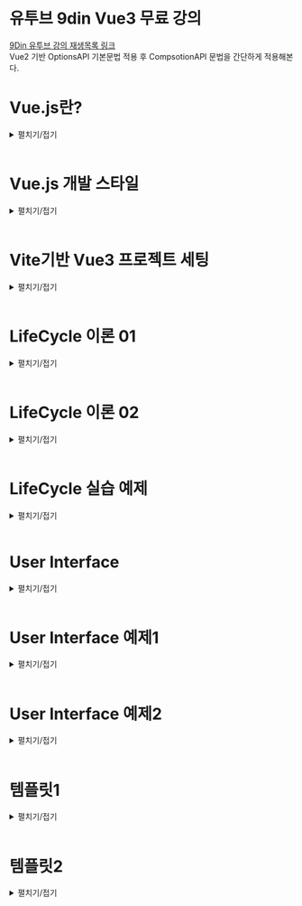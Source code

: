 # 유투브 9din Vue3 무료 강의
[9Din 유투브 강의 재생목록 링크](https://www.youtube.com/watch?v=wCyF_bU9X0I&list=PL-cIzvS-5d-1httQSLn0rd3FIlwf-uMYF&index=2)  
Vue2 기반 OptionsAPI 기본문법 적용 후 CompsotionAPI 문법을 간단하게 적용해본다.

# Vue.js란?
<details>
<summary>펼치기/접기</summary>
<br>

웹 사용자 인터페이스를 만들기 위한 쉽고 강력하며 다재다능한 프레임워크이다.  
웹 프론트엔드 시장에서 가장 많이 사용되는 스택은 React 이고, 그 다음으로 Vue.js이다.  
후발주자로 Svelte가 빠르게 치고 올라고오 있으나, 아직 React와 Vue.js를 대체할 수준까진 아니다.
Vue.js를 선택하는 이유는 접근성과 낮은 러닝커브이다.  
웹 개발을 처음 시작한 사람들, 초보자들에게 Vue.js라는 선택지는 쉽게 접근할 수 있고 쉽게 입문할 수 있다는 가장 큰 장점이 있다.  
그러나 쉽다고 퍼포먼스가 전혀 낮은것은 아니다.  
다른 프론트엔드 툴과 견주어도 절대 뒤쳐지지 않는 성능을 낼 수 있다.  
그렇기에 메인 툴로 선정하여도 훌륭한 선택지가 될 수 있다.  

Vue.js는 프레임워크이다.  
리액트는 사용자 인터페이스를 만들기 위한 자바스크립트 라이브러리라고 표현하고 있다.  
라이브러리는 개발자들이 개발을 최소한으로 편리하게 하기 위해 만든 모듈이다.  
가구에 빗대어 표현해보자면, 라이브러리는 어떤 책상을 만드는데 필요한 재료들이라고 생각하면 된다.  
반면 프레임워크는 이러한 가구들이 미리 조립되어있는 상태를 말하며 가구들을 활용하여 리모델링을 이룬다.  
이처럼 프레임워크는 라이브러리의 집합체 더 큰 개념이라고 이해하면 된다.  
따라서 라이브러리같은 경우에는 기능상의 통제권이 개발자, 즉 사용자에게 있는 반면 프레임워크는 통제권이 프레임워크에 있다.  
따라서 프레임워크는 큼직한 기능들이 미리 세팅되어 있는 완성형 도구라고 생각하면 된다.  
그러므로 Vue.js는 타 개발도구들 보다 자유도는 비교적 낮을 수 있지만 협업에 있어 약속된 기능들을 사용하기 때문에 코드가 명시적이라는 장점이 있다.  

다음으로 Vue.js의 구조를 알아보자.  
Vue.js의 구조는 딱 2가지만 알고있으면 된다.  
첫번째로는 `SPA` 구조라는것 두번째로는 `SFC` 구조라는것

먼저 `SPA` 구조는 `Single Page Application`의 약자로 말 그대로 하나의 페이지에서 유저가 원하는 정보만 보여주는 방식이다.  
페이지를 구성하는 HTML파일이 하나만 있다는것을 의미한다.  
HTML파일 안에서 사용자가 요청하는 페이지의 정보만 불러오는 구조라고 이해하면 된다.  
즉, 하나의 HTML파일의 body태그 안에서 보여지는 것들이 유저의 요청에 의해서 바꿔치기 되는 형식이다.  

다음으로는 `SFC` 구조이다.  
Vue.js 확장명은 .vue이다.  
해당 파일 안에서 HTML, CSS, JS가 관리된다.  
하나의 컴포넌트 안에서 이 모든게 관리가 된다고 하여 `Single File Component`라고 부른다.  

</details>
<br>

# Vue.js 개발 스타일
<details>
<summary>펼치기/접기</summary>
<br>

Vue.js 개발 스타일에는 `Options API`와 `Composition API` 두 가지 방식이 있다.

### 1. Options API
- data, methods, mounted 같은 객체를 사용하여 컴포넌트 로직을 정의하는 개발 스타일이다.  
- 옵션으로 정의된 속성은 컴포넌트 인스턴스를 가리키는 함수 내부의 this에 노출된다.  
### 2. Composition API
- import를 통해 가져온 Vue.js 내장 API 함수를 사용하여 컴포넌트 로직을 정의하는 개발 스타일이다.
- SFC에서 컴포지션 API는 일반적으로 `<script setup>` 과 함께 사용한다.
  (setup 속성은 컴파일시 의도된 대로 올바르게 동작할 수 있게 코드를 변환하도록 하는 힌트이다.)

### Options API vs Composition API
- 어떤 개발스타일이 더 좋고 나쁘고는 없으며 본인 취향에 맞게 개발하면 된다.  
- 협업에 있어 옵션 API의 코드가 가독성이 좋을 경우도 있기 때문에 맡은 프로젝트에 따라 선택하면 된다.


## Options API 정리
|   daat   |    methods   |   LifeCycle   |
|----------|--------------|---------------|
|Data 메소드는 해당 컴포넌트에서 사용될 state <br> 즉 데이터를 관리해주는 곳이다.|Mehods는 속성값을 변경하고 업데이트 할 수 있는 함수이며, <br> 템플릿 내에서 이벤트 핸들러로 바인딩이 가능하다.|생명주기 훅(LifeCycle hooks)은 컴포넌트 생명주기의 여러단계에서 호출된다.|  
|data에서 반환된 속성들은 반응적인 상태가 되어 this에 노출된다.|methods에서 반환된 함수들은 data에서 반환된 속성과 마찬가지로 this에 노출된다.||  

## Composition API 정리
|   ref, reactive   |   methods   |   LifeCycle   |
|-------------------|-------------|---------------|
|컴포지션 API에서는 반응성 있는 데이터를 만들어 줄 경우, <br>ref 혹은 reative 키워드를 통하여 변수를 선언해준다. |컴포지션 API에서는 methos라는 객체를 선언할 필요가 없기 때문에 함수를 그냥 만들어 사용하면 된다.|생명주기 훅(LifeCycle hooks)은 컴포넌트 생명주기의 여러단계에서 호출된다.|  
|`const count = ref(0)`<br>┗ 초기값을 0으로 설정<br>`const obj = reactive({`<br>`name: 'test', age: 30`<br>`})`|`function increment() {count.value++}`<br>┗ ref로 참조한 데이터에 접근할 경우에는 `.value`로 접근한다.||  

</details>
<br>


# Vite기반 Vue3 프로젝트 세팅
<details>
<summary>펼치기/접기</summary>
<br>

1. 설치 명령 입력
  ```
  PS C:\프로젝트설치 상위경로> npm create vite@latest
  ```

2. 프로젝트명 입력
  ```
  PS C:\Programming\workspace_vs> npm create vite@latest
  ? Project name: » {프로젝트명}
  ```

3. 프레임워크 Vue 선택
  ```
  PS C:\Programming\workspace_vs> npm create vite@latest
  √ Project name: ... vue3-vite-9din-basic
  ? Select a framework: » - Use arrow-keys. Return to submit.
      Vanilla
  >   Vue
      React
      Preact
      Lit
      Svelte
      Solid
      Qwik
      Angular
      Others
  ```

4. 사용 언어 Javascript 선택
  ```
  PS C:\Programming\workspace_vs> npm create vite@latest
  √ Project name: ... vue3-vite-9din-basic
  √ Select a framework: » Vue
  ? Select a variant: » - Use arrow-keys. Return to submit.
      TypeScript
  >   JavaScript
      Official Vue Starter ↗
      Nuxt ↗
  ```

5. 설치 완료 후 출력문
  ```
  Scaffolding project in C:\Programming\workspace_vs\vue3-vite-9din-basic...

  Done. Now run:

    cd vue3-vite-9din-basic
    npm install
    npm run dev
  ```
  
6. Node.js 의존성 라이브러리 설치
  ```
  npm install
  ```
  
7. 서버 기동
  ```
  npm run dev
  ```
</details>
<br>

# LifeCycle 이론 01
<details>
<summary>펼치기/접기</summary>
<br>

### 1. 컴포넌트 생성 (new Vue Component)  
   각각의 Vue 컴포넌트 인스턴스는 생성될 때, 일련의 초기화 과정을 거친다.  
   컴포넌트가 생성되고 소멸되기까지의 단계를 말하며, 각 단계에서 실행되는 함수들을 라이프사이클 훅이라 부른다.  
   *Created, Mounted, Updated 3가지 훅이 가장 많이 사용된다.*
### 2. Created  
   템플릿 및 Virtual Dom이 마운팅 혹은 렌더링 되기 전에 실행되며, 데이터와 이벤트가 활성화되어 접근할 수 있다.  
   *따라서 data와 methods에 선언된 변수와 함수에 접근할 수 있다.*
### 3. Mounted  
   컴포넌트가 초기 렌더링 및 DOM 노드 생성이 완료된 후, 코드를 실행하는데 사용할 수 있다.  
   *SFC 구주에서 Template 부분이 그려진 후에 코드를 실행하는데 사용할 수 있다.*  
   *화면요소를 제어하는 로직을 수행하기에 굉장히 좋은 단계이다.*  
   *즉 UI를 컨트롤 하는 부분이라고 이해하면 된다.*  
### 4. Updated  
   컴포넌트가 데이터가 변경되어 DOM이 렌더링된 후 실행된다.  
   또한, Property가 변경된 후 DOM에 접근할 때 사용한다.  
      

가장 먼저 라이프사이클을 이해하려면 그리고 어떻게, 어느순간에 동작하는지를 파악하려면 컴포넌트 즉 프로그래밍 인스턴스를 생성해야한다.  
위 4개 목록중 1번 컴포넌트 생성 부분이 이에 해당한다.  
설명상의 인스턴스란 객체지향 프로그래밍에서 클래스에 소속된 개별적인 객체를 말한다.  
하나의 클래스를 사용하여 유사한 성질을 가진 수많은 인스턴스를 생성할 수 있다.  
Vue.JS라는 자바스크립트 프레임워크를 통해 유사한 성질. 즉, Vue.js가 가지고 있는 내장된 함수를 활용할 수 있는 수많은 컴포넌트를 생성하여 활용할 수 있다.  
인스턴스는 Vue.Js에서 각각의 컴포넌트를 의미한다.  

붕어빵을 예로 든다면, 붕어빵을 만드는 틀, 기계 자체는 클래스이고 붕어빵은 오브젝트이다.  
그리고 붕어빵이 만들어지는 과정이 인스턴스화 이며 틀을 이용해서 만든 각각의 붕어빵들이, 완제품들이 인스턴스이다.  
붕어빵 기계라는 클래스에서 `굽다` 라는 메소드를 실행시켜 붕어빵을 굽는다.  
굽다라는 메소드는 Vue.js에서 라이프사이클에 해당한다.  
그리고 만들어진 붕어빵들은 전부 객체들이다.  
하지만 같은 기계에서 만들어졌어도 서로 다른 밀가루양과 팥을 가지고 있다.  
실제로 만들어진 붕어빵인 이것이 인스턴스이며, 이 빵을 구븐 행위가 인스턴스화 이다.
</details>
<br>

# LifeCycle 이론 02
<details>
<summary>펼치기/접기</summary>
<br>

### 1. Created  
  - 컴포넌트가 생성된 직후에 접근할 수 있는 라이프사이클 훅이다.
  - beforeCreated 라이프사이클 훅에선 컴포넌트가 생성되기 전에 동작하는 기능이기 때문에 data, methods에 선언한 데이터, 함수에 접근할 수 없다.
### 2. Mounted  
  - 컴포넌트, 템플릿, 렌더링된 DOM에 접근할 수 있고, DOM을 수정하기 위해 사용된다.  
  - template 부분의 HTML Element가 모두 렌더링 된 후에 접근이 가능하다.

![alt text](image.png)
위 이미지를 보면 Vue.JS에서 각각의 컴포넌트를 관리하고 호출해서 렌더링할 때 위와같은 도표로 실행된다.  
최초로 컴포넌트를 만들었고 해당 컴포넌트를 호출하여 사용한다고 가정해본다.  
그러면 그 컴포넌트는 렌더러에게 "이 컴포넌트를 처리해줘!" 라고 요청을 할것이다.  
그 다음 컴포넌트를 처리해달라고 요청을 받았으면 해당컴포넌트를 불러올것이다.  
그리고 생성을 해야 그 컴포넌트를 사용할 수 있다.  
이때 호출한 컴포넌트를 생성하기 전에 접근할 수 있는 부분이 바로 `beforeCreated(Options)`/`setup(Composition)` 라이프사이클 훅이다.  
그래서 컴포넌트가 생성되기 전에 어떤 작업을 해주고 싶을 때 해당 라이프사이클 훅을 사용하면 된다.  
실무에서는 많이 사용되지는 않지만 이러한 개념을 알아 둔다면 혹여나 필요한 상황에서 용이하게 사용할 수 있다.  

Options API의 경우 초기화 과정을 거친다. (Composition API도 동일)  
그리고 컴포넌트를 생성한다.  
그래서 초기화하는 시점에 Options API 같은 경우 data, methods와 같은 부분에 선언했던 변수나 함수 등  
활용하기 위해 선언한 데이터들을 this 키워드로 접근할 수 있게끔 세팅이 된다.  
이후 created 훅이 동작을 하며, 어원 그대로 생성된 후/생성된 직후 컴포넌트 내에 선언한 데이터에 접근(this.키워드로)할 수 있다.  


Composition API의 경우 `beforeCreated`, `created` 라이프사이클 훅을 사용하지 않고 setup이라는 키워드를 사용함으로써 그 기능을 대체하고 있다.
(script 태그 속성으로 사용하거나 setup(){} 함수를 정의하여 함수 블록 내부에서 코드를 작성하여 사용하게 될 경우 해당 기능을 대체한다.)  

컴포넌트가 생성이 되었으면, 템플릿 부분을 컴파일 해야 선언한 데이터를 활용하여 UI를 그려낼 수 있을것이다.  
이때 컴파일된 템플릿이 없으면 템플릿을 컴파일하면 되고 이미 있다면 초기 렌더링 단계로 진입을 하면 된다.

초기 렌더링: DOM 노드 생성 및 삽입 즉, Template 키워드 안에 있는 HTML구조 뼈대를 웹 상에 그려내기 전에 컨트롤 할 필요가 있을 경우 `Options API는 beforeMounted` 라이프사이클 훅을. `Composition API는 onBeforeMounted` 라이프사이클 훅을 사용한다.  
또한 템플릿 부분의 HTML Element가 모두 렌더링 된 후 접근할 땐 `OptionsAPI는 Mounted`, `Composition API는 onMounted` 라이프사이클 훅을 통해 접근이 가능하다.  

마운트가 된 후 데이터가 변경되어 새롭게 UI를 그려내야할 경우 `Options API는 updateed` 라이프사이클 훅이. `Composition API는 onUpdateed` 라이프사이클 훅이 동작하고 마찬가지로 데이터가 변경되고 새롭게 리렌더링 및 패치를 하기 전에 컨트롤 해줘야할 부분이 있다면 `Options API는 beforeUpdateed` 라이프사이클 훅을. `Composition API는 onBeforeUpdateed` 라이프사이클 훅을 사용한다. 

마운트가 해제된 후 즉, 인스턴스를 제거하기 전 접근할 수있는 라이프사이클 훅은 `Options API는 beforeUnmounted` 라이프사이클 훅이. `Composition API는 onBeforeUnmounted`

인스턴스가 제거된 후 라이프사이클 훅은 `Options API는 unmounted` 라이프사이클 훅이. `Composition API는 onUnmounted` 라이프사이클 훅이 동작하게 된다.  

</details>
<br>

# LifeCycle 실습 예제
<details>
<summary>펼치기/접기</summary>
<br>


## beforeCreate() , created()

state 데이터와 관련이 있다.

1. 렌더러가 컴포넌트를 처리해야한다. 라는 명령을 받는다.  
2. beforeCreate: 컴포넌트가 생성되기 전 특정 로직을 처리해주거나 필요에 의해 활용이 필요할 때 동작시킬 라이프사이클 훅 이다.  
초기화 되기 전 이기 때문에 data나 methods에 선언한 변수와 함수에 접근이 불가능하다.  
3. 컴포넌트가 생성될 때, Options API 기준으로 초기화 과정을 한번 거친다.  
4. 컴포넌트가 생성된 직후에 created 라이프사이클이 동작을 한다.  
  이때 데이터와 methods등 선언한 변수와 함수에 접근이 가능하다.

### 예제1) 
- ./src/App.vue
  ```vue
  <template>
    <div>{{ count }}</div>
    <h1>Vue.js 라이프사이클 테스트</h1>
  </template>

  <script>
  export default {
    name: 'App',
    data() {
      return {
        count: 0
      };
    },

    /* === 데이터와 관련 === */

    /**
     * 컴포넌트가 생성되기 전에 동작하는 라이프사이클 훅
     * data, methods에 선언한 데이터, 함수에 접근할 수 없다.
     */
    beforeCreate() {
      console.log("LifeCycle is beforeCrete", this.count) //  컴포넌트가 생성되기 전 이므로 undefined 출력
      // this.test(); //[ERROR] - unHandled: 동작 시점에 컴포넌트가 생성되지 않았기 때문에 Vue가 methods와 관련된 어떤것들도 생성되지 않았다고 판단.
    },
    /**
     * 컴포넌트가 생성된 직후 접근할 수 있는 라이프사이클 훅
     * data, methods에 선언한 데이터, 함수에 접근 가능하다.
     */
    created() {
      console.log("LifeCycle is creted", this.count) // 컴포넌트가 생성된 후 초기화 진행되므로 0 출력
      this.test(); //[정상 호출] - 컴포넌트가 생성되는 시점에 초기화 과정을 거치기 때문에 컴포넌트가 생성된 후에는 data, methods를 Vue가 이미 로드한 상태.
    },

    methods: {
      test() {
        console.log("함수 호출!")
      }
    },

  };
  </script>
  <style scoped></style>
  ```

## beforeMount() , mounted()

UI, HTML등 DOM 과 관련이 있다.

1. beforeMount: 컴파일 된 템플릿이 있건 없건 초기렌더링이 진행되기 직전 동작하는 라이프 사이클 훅
2. mounted: 컴파일 된 템플릿이 있건 없건 초기 렌더링이 진행된 직후 동작하는 라이프 사이클 훅


 template 영역의 HTML Element가 렌더링 및 mount 된 직후 mounted훅을 접근할 수 있는 반면, 그 전에는 어떤 UI도 컨트롤 할 수 없다.

<br>


### 컴파일 된 템플릿이 있건 없건 mounted 훅이 동작한다?
<details>
<summary>펼치기/접기</summary>
<br>

mounted는 렌더링 된 직후 동작한다는 말에서 렌더링이라면 이미 화면에 그려진 상태일 것이고 컴파일 과정이 없는데 어떻게 렌더링이 될수 있을까?  
렌더러는 렌더링을 해주는 역할이지 렌더러를 호출하자마자 그 즉시 렌더링이 되는것은 아니지 않나?  
라는 의문을 갖게 된다.  

렌더링은 렌더 함수가 있어야 가능하며, 컴파일은 렌더 함수를 만드는 과정일 뿐이다.
컴파일이 없더라도, 렌더 함수가 직접 제공되면 렌더링이 가능하다.
순수 javascript파일에 Vue인스턴스를 직접 생성할 경우 render함수를 호출할 수 있는데, 이 render 함수가 렌더러이다.
이렇게 직접 호출할 경우 이해될것이다.  
코드 예시를 작성한다.

```vue
new Vue({
  reunder(h) {
    return h('h1', this.message) // 렌더 함수 직접 제공
  }
}).$mount('#app')
```

위 코드만 봐도 render가 먼저 실행된 후 뷰 인스턴스에 메소드 체이닝으로 mount 함수를 호출하는 것을 확인할 수 있다.  
렌더러를 통해 렌더링이 되고난 다음 마운트가 되는것이 정확한 순서이다.

강의에서는 mounted를 렌더링 된 직후라고 설명했지만 렌더링 후 mount까지 완료된 후에 mounted 라이프사이클 훅이 호출되는게 더 정확한 정의이다.  

덧붙혀서 .vue 확장자 파일을 사용할 경우에는 빌드(컴파일) 시점에 `<template>` 영역이 render 함수로 변환된다.  
render함수가 생성되므로 실행 시점에는 컴파일 과정이 필요가 없다.  
즉, 컴파일이 필요 없다는 것은 실행 시점에서의 이야기이며, 빌드 시점에서는 반드시 컴파일이 필요하다.
</details>
<br>
<br>



### 예제2) 
- ./src/App.vue
  ```vue
  <template>
    <h1>Vue.js 라이프사이클 테스트</h1>
  </template>

  <script>
  export default {
    name: 'App',

    /* === Dom과 관련 === */
    
    /**
     * 컴파일된 template 유무와 관계 없이 초기 렌더링을 거치기 전에 동작하는 라이프사이클 훅
     * DOM이 렌더링 되기 전 이므로 template 영역의 HTML Element에 접근 불가능하다.
     */
    beforeMount() {
      console.log("LifeCycle is beforeMount", document.querySelector('h1')) // 렌더링 전 이므로 null 출력
    },
    /**
     * 컴포넌트, 템플릿, 렌더링된 DOM에 접근할 수 있고 DOM을 수정하기 위해 사용된다.
     * template 영역의 HTML Element가 모두 렌더링 된 후 접근이 가능하다.
     */
    mounted() {
      console.log("LifeCycle is mounted", document.querySelector('h1')) // 렌더링 직후 이므로 h1 태그 출력
    },

  };
  </script>

  <style scoped></style>
  ```

</details>
<br>

# User Interface
<details>
<summary>펼치기/접기</summary>
<br>

UserInterface UI를 다루는 Vue.JS 문법이 존재한다.  
UI와 밀접한 V-directive, data와 밀접한 v-directive 두 분류로 나뉜다.  
UI와 관련된 디렉티브로는 선언적 렌더링, 클래스와 스타일 바인딩, 조건부 렌더링, 리스트 렌더링이 있다.  


###  1. 선언적 렌더링  
  선언적 렌더링은 Vue.JS 데이터 바인딩의 가장 기본이 되는 것이다.  
  데이터 바인딩의 가장 기본적인 형태는 이중 중괄호 {{ }} 를 사용한 `텍스트 보간법` 이다.  
  이중 중괄호는 데이터를 HTML이 아닌 일반 텍스트로 해석한다.  
  실제 HTML을 출력하려면 `v-html 디렉티브`를 사용해야 한다.  

###  2. 클래스와 스타일 바인딩  
   - **2_1) 클래스 바인딩**  
       HTML Element 코드에 보통 class와 id를 할당하여 고유한 값을 부여한다.  
       값을 통해 css속성을 주곤 한다.  
       이때, Vue.js 클래스는 임의의 데이터 값이 true 혹은 false 일 때 클래스가 추가되어 새로운 CSS속성을 부여 혹은 제거 할 수 있게끔 활용할 수 있도록 제공하는 기능이다.  
       HTML Class 바인딩같은 경우 바인딩하기 위해 v-bind:class 혹은 축약형으로 :class 형태의 문법을 통해 클래스를 추가할 수 있다.  

       ```vue
       <div :class="{ active: isActive }"></div>
       ```
       위 예시코드를 보면 :class에 active가 isActive로 세팅이 되어있다.  
       이때 isActive는 data부분 즉, state 영역에 선언한 임의의 변수이며 이 변수는 truthiness 즉, true와 false 값을 가진다.  
       따라서 true일 때는 클래스 속성에 할당된 active라는 클래스가 추가되어 해당 엘리먼트에 active 효과를 줄 수 있는 것이다.  


   - **2_1) 스타일 바인딩**  
       HTML 태그에서 인라인 스타일 바인딩을 할 경우에는 기존의 HTML 파일에서 아래와 같이 코드를 작성했다.

       ```html
       <h1 style="color:green; text-decoration:underline"></h1>
       ```
       말 그대로 인라인 스타일 바인딩이었다.  
       그러나 Vue.JS에서는 v-bind 디렉티브를 활용하여 클래스 바인딩과 동일하게 객체로 바인딩한다.  
       다만 차이점이 있다면, 스타일 바인딩에서는 해당 프로퍼티 속성은 카멜케이스로 작성한다는 점을 유의하면 된다.  
       ```vue
       <h1 style="{ color:activeColor, fontSize: fontSize + 'px' }"></h1>
       ```

### 3. 조건부 렌더링
  조건부 렌더링이란 말 그대로 특정 조건에 띠라 다른 결과물을 렌더링하는 것을 의미한다.  
  Vue.JS에서는 조건부 렌더링을 할 수 있는 방법이 크게 2가지로 나뉘게 된다.  
  1. v-if/v-else-if/v-else  
  2. v-show  

  v-if 디렉티브는 조건부로 블록을 렌더링하는 데 사용된다.  
  블록은 디렉티브 표현식이 truth 값을 반환하는 경우에만 렌더링 된다.  

  v-show 디렉티브는 v-if와 사용법이 크게 다르지 않다.  
  대체로 동일하며 다만, v-if와 차이점은 v-show가 있는 엘리먼트는 항상 렌더링 되어 DOM에 남아있다는 것이다.  
  v-show는 엘리먼트의 display CSS 속성만 전환이 된다.  

  일반적으로 v-if는 전환 비용이 더 높고, v-show는 초기 렌더링 비용이 더 높다.  
  따라서 매우 자주 전환해야 하는 경우에는 v-show를 실행중에 조건이 변경되지 않을 경우에는 v-if를 사용하는 것이 좋다.
       
### 4. 리스트 렌더링
  리스트 렌더링이란 배열 데이터를 기반으로 동일한 구조의 UI를 반복호출하는 기능을 말한다.  
  리스트 렌더링은 v-for 디렉티브를 사용한다.  
  - v-for 디렉티브를 사용하여 배열을 리스트로 렌더링할 수 있다.  
  - v-for 디렉티브는 item in items 형식의 특별한 문법이 필요하다.  
    (itemL 배열 내 반복되는 엘리먼트의 별칭 / items: 선언한 배열 데이터)  
  - v-for를 객체의 속성을 반복하는 데 사용 가능하다.  
  - 순회순서: 해당 객체를 Object.keys()를 호출한 결과에 기반

  여기서 Object.keys()를 호출한 결과에 기반한다는것은 아래의 형태와 같다.
  ```
  <template>
    <p v-for="(value, key) in user" :key="key">
      {{key}}: {{value}}
    </p>
  </template>
  <script>
  export default {
    data() {
      return user: {name: "홍길동", age: 30, city: "서울"}
    }
  }
  </script>
  ```
  배열과는 다르게 key와 value를 순회한다는 것이다.

- 경로/컴포넌트명.vue
  ```vue
  ```

</details>
<br>

# User Interface 예제1
<details>
<summary>펼치기/접기</summary>
<br>

## 텍스트 보간법을 활용한 선언적 렌더링
- src/components/vue2/VHtml.vue
  ```vue
  <template>
    <div>{{ rawHtml }}</div> 
  </template>
  <script>
  export default {
    name: 'VHtml',
    data() {
      return {
        rawHtml: '이것은 텍스트 입니다.'
      }
    }
  }
  </script>
  ```

## V-HTML을 활용한 선언적 렌더링
- src/components/vue2/VHtml.vue
  ```vue
  <template>
    <h1 v-html="rawHtml2"></h1>
  </template>
  <script>
  export default {
    name: 'VHtml',
    data() {
      return {
        rawHtml2: '<span style="color: red;">이것은 빨간색 텍스트 입니다.</span>'
      }
    }
  }
  </script>
  ```

## 클래스 바인딩 선언적 렌더링
class 바인딩시 중괄호안에 key:value 형태로 구성한다
key에 style태그에 정의한 class의 이름을 정의하고, value에는 true/false 값을 갖는 boolean타입 변수를 바인딩한다.  
바인딩 한 해당 변수가 true일 경우 key에 적용한 class가 활성화된다.  
객체 뿐만 아니라 배열 문법도 존재한다.  
자세한 사용법은 Vue Documents에서 확인할 수 있다.  
[documents](https://v2.ko.vuejs.org/v2/guide/class-and-style.html)  

아래의 예제는 버튼 클릭시 active 클래스가 적용되어 글씨가 초록색으로 변경되는 코드이다.

- src/components/vue2/BindClass.vue
  ```vue
  <template>
    <h1>[클래스 바인딩 테스트]</h1>
    <h2 v-bind:class="{active: isActive}">isActive: {{ isActive }}</h2>
    <h2 :class="{active: isActive}">isActive: {{ isActive }}</h2>
    <button @click="change">버튼</button>
  </template>
  <script>
  export default {
    name: 'VHtml',
    data() {
      return {
        isActive: false
      }
    },
    methods: {
      change() {
        this.isActive = !this.isActive;
      }
    }
  }
  </script>
  <style scoped>
  h2.active {
    color: green;
  }
  </style>
  ```

## 스타일 바인딩 선언적 렌더링
style 태그에 일반적으로 바인딩하는 경우 쌍따옴표 안에 일반 HTML에 문자열로 바인딩한다.  
VueJS에서는 key:value 객체 중괄호 형태로 작성한다.  
key에는 style 속성중 하나를 value에는 해당 속성에 적용할 값을 작성한다.  
key와 value 모두 변수로 구성하여 동적으로 제어할 수 있다.  
스타일 바인딩의 경우에도 객체 뿐만 아니라 배열 문법도 존재한다.  
자세한 사용법은 Vue Documents에서 확인할 수 있다.  
[documents](https://v2.ko.vuejs.org/v2/guide/class-and-style.html)  

- src/components/vue2/BindStyle.vue
  ```vue
  <template>
    <h1>[스타일 바인딩 테스트]</h1>
    <h3 style="color: red; font-size: 24px">인라인스타일 바인딩</h3>
    <h3 :style="{color: '#888888', fontSize: 48 + 'px'}">Vue.JS스타일 바인딩</h3>
    <h3 :style="{color: fontColor, fontSize: fontSize + 'px'}">Vue.JS스타일 바인딩 - 변수활용</h3>
  </template>
  <script>
  export default {
    name: 'VHtml',
    data() {
      return {
        fontColor: '#999999',
        fontSize: 36
      }
    },
    methods: {
      change() {
        this.isActive = !this.isActive;
      }
    }
  }
  </script>
  <style scoped>
  h2.active {
    color: green;
  }
  </style>
  ```

</details>
<br>

# User Interface 예제2
<details>
<summary>펼치기/접기</summary>
<br>

## v-if / v-else-if / v-else
v-if 디렉티브는 truthy한 값에 의해 조건부 렌더링이 적용된다.  
v-if 디렉티브 값으로 truthy한 값 타입의 변수 혹은 논리 식을 적용한다.  
조건이 true일 때 활성화 되는 것이지, 변수가 true일 때 활성화 되는것은 아니다.

- src/components/vue2/VIf.vue
  ```vue
  <template>
    <div>Vue.JS v-if directive
      <p>count {{ count }}</p>
      <div class="red" v-if="isVisable"></div>
      <div class="blue" v-if="isVisable == true"></div>
      <div class="black" v-else></div>

      <!-- v-if에 담긴 조건이 true일 때 활성화 되는것이지, 변수가 true일 때 활성화가 되는것은 아니다. -->

      <div class="pupple" v-if="count > 1"></div> <!-- 1보다 크면 보라색, 1보다 작거나 같으면 노란색 -->
      <div class="yellow" v-else></div>
      <button @click="count++">증가</button>
      <button @click="count--">감소</button>
    </div>
  </template>
  <script>
  export default {
    name: 'vIf',
    data() {
      return {
        isVisable: true,
        count: 0,
      }
    }
  }
  </script>
  <style scoped>
  .red {
    width: 100px;
    height: 100px;
    background-color: red;
  }
  .blue {
    width: 100px;
    height: 100px;
    background-color: blue;
  }
  .black {
    width: 100px;
    height: 100px;
    background-color: black;
  }
  .pupple {
    width: 100px;
    height: 100px;
    background-color: blueviolet;
  }
  .yellow {
    width: 100px;
    height: 100px;
    background-color: yellow;
  }
  </style>
  ```

## v-if와 v-show
v-show를 적용할 경우 비활성 상태일 때 `display:none` 값에 대한 `style` 속성이 추가/제거 되는 형태로 적용된다.  
v-show는 항상 렌더링 되며 display css 속성으로 전환되기 때문에 초기 렌더링 비용이 높은 반면 전환 비용은 낮다.  
매우 자주 전환될 경우 사용한다.   

v-if를 적용할 경우 비활성 상태일 때 `<!-- v-if -->` 라는 주석이 해당 엘리먼트를 대신하여 생성된다.
v-if는 truthy한 값에서만 렌더링 되며 전환비용이 높은 반면 초기 렌더링 비용은 낮다.  
실행중인 조건이 변경되지 않는 경우 사용한다.
- src/components/vue2/VShow.vue
  ```vue
  <template>
    <div>Vue.JS v-show directive
      <p>count {{ count }}</p>
      <div class="red" v-show="isVisable"></div> <!-- [비활성] style="display: none;" 적용. -->
      <div class="blue" v-show="!isVisable"></div> <!-- [활성] -->
      <div class="black" v-if="isVisable"></div> <!-- [비활성] 브라우저 요소에 v-if 라는 주석 생성 -->
    </div>
  </template>
  <script>
  export default {
    name: 'VShow',
    data() {
      return {
        isVisable: false,
        count: 0,
      }
    }
  }
  </script>
  <style scoped>
  .red {
    width: 100px;
    height: 100px;
    background-color: red;
  }
  .blue {
    width: 100px;
    height: 100px;
    background-color: blue;
  }
  .black {
    width: 100px;
    height: 100px;
    background-color: black;
  }
  .pupple {
    width: 100px;
    height: 100px;
    background-color: blueviolet;
  }
  .yellow {
    width: 100px;
    height: 100px;
    background-color: yellow;
  }
  </style>
  ```

## v-for

### Array 
배열 인덱스를 통해 일반적으로 접근할 경우 아래와 같이 일일이 수동으로 접근해야한다.  
  ```vue
  <template>
    <div>
      <li>{{ sampleArray[0] }}</li>
      <li>{{ sampleArray[1] }}</li>
      <li>{{ sampleArray[2] }}</li>
      <li>{{ sampleArray[3] }}</li>
    </div>
  </template>
  <script>
  export default {
    name: 'VForArr',
    data() {
      return {
        sampleArray: ['a', 'b', 'c', 'd']
      }
    }
  }
  </script>
  ```

v-for 디렉티브를 사용할 경우 자바스크립트에서 배열 혹은 객체를 entries로 변환하여 for in문 형태 혹은 for of문 형태로 사용하는것과 동일하다.  

`for(const [item, index] of ArrayA.entries())`  
`for(const [key, value] in ObjectA.entries())`  
위와 같이 Object를 순회하는 in과 배열을 순회하는 of 모두 제공된다.  

단, v-for에서는 객체일 경우 key와 value의 순서가 달라지며, 배열의 경우 in, of 모두 다 아이템, 인덱스를 지원한다.  
- src/components/vue2/VForArr.vue
  ```vue
  <template>
    <div>
      <div>Vue.JS v-for directive</div>
      <li v-for="(item, idx) in sampleArray" :key="idx">{{ item }}</li>
    </div>
  </template>
  <script>
  export default {
    name: 'VForArr',
    data() {
      return {
        sampleArray: ['a', 'b', 'c', 'd']
      }
    }
  }
  </script>
  ```
### Object 
Object의 경우 앞서 설명한것처럼 key와 value에 접근할 수 있다.
- src/components/vue2/v-forObj.vue
  ```vue
  <template>
    <div>
      <div>Vue.JS v-for directive</div> 
      <li v-for="(item, idx) in objectArray" :key="idx">
        <span v-for="(value, key) in item" :key="key" > {{ key }} : {{ value }}</span>
      </li>
    </div>
  </template>
  <script>
  export default {
    name: 'VForObj',
    data() {
      return {
        objectArray: [
          {id: 0, name: 'John'},
          {id: 1, name: 'Kim'},
          {id: 2, name: 'Lee'},
          {id: 3, name: 'Park'}
        ]
      }
    }
  }
  </script>
  ```

### key 속성의 중요성과 index 이슈

[▶ 래퍼런스](https://vueschool.io/articles/vuejs-tutorials/tips-and-gotchas-for-using-key-with-v-for-in-vue-js-3/)

배열이 단순히 뒤에서 추가되는 경우라면 index값도 그대로 증가하기 때문에 문제가 없다.
그러나 만약 배열에 push 후 특정 조건을 기준으로 정렬하여 다시 해당 state에 저장한다고 가정해보자.  
베열에 push하고 난다음에 리랜더링이 일어나는데, 리랜더링이 일어나기 직전 찰나의 순간에 데이터를 새롭게 조회해서 값을 다시 갈아 끼우는 경우. 이 경우 문제가 발생한다.  
즉, 정렬이 push() 후 별도로 실행되는 것이 아니라, 리렌더링이 발생하는 찰나에 데이터가 변경되면 꼬일 수 있다는 것이 핵심이다.  
자식 컴포넌트 depth가 깊어질수록, 데이터가 최종 컴포넌트에 전달되기 전 정렬이 이루어지면 해당 버그가 발생할 가능성이 높다.  

</details>
<br>

# 템플릿1
<details>
<summary>펼치기/접기</summary>
<br>

- 경로/컴포넌트명.vue
  ```vue
  ```

</details>
<br>

# 템플릿2
<details>
<summary>펼치기/접기</summary>
<br>

  ## 세부
  <details>
  <summary>펼치기/접기</summary>
  <br>

  - 경로/컴포넌트명.vue
    ```vue
    ```
  </details>

  ## 세부
  <details>
  <summary>펼치기/접기</summary>
  <br>

  - 경로/컴포넌트명.vue
    ```vue
    ```
  </details>

</details>


